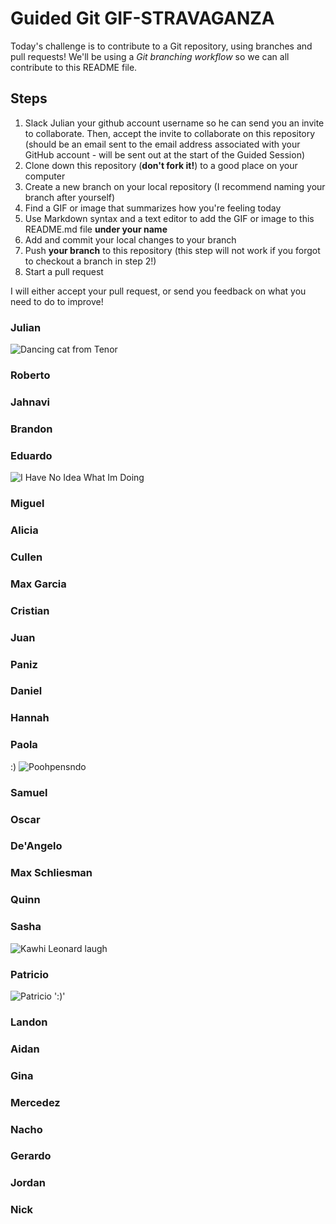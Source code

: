 # Guided Git GIF-STRAVAGANZA

Today's challenge is to contribute to a Git repository, using branches and pull requests! We'll be using a *Git branching workflow* so we can all contribute to this README file.

## Steps

1. Slack Julian your github account username so he can send you an invite to collaborate. Then, accept the invite to collaborate on this repository (should be an email sent to the email address associated with your GitHub account - will be sent out at the start of the Guided Session)
2. Clone down this repository (**don't fork it!**) to a good place on your computer
3. Create a new branch on your local repository (I recommend naming your branch after yourself)
4. Find a GIF or image that summarizes how you're feeling today
5. Use Markdown syntax and a text editor to add the GIF or image to this README.md file **under your name**
6. Add and commit your local changes to your branch
7. Push **your branch** to this repository (this step will not work if you forgot to checkout a branch in step 2!)
8. Start a pull request

I will either accept your pull request, or send you feedback on what you need to do to improve!


### Julian

![Dancing cat from Tenor](https://media.tenor.com/QM-si3_EAyIAAAAC/listening-to-music-dancing.gif)

### Roberto

### Jahnavi

### Brandon

### Eduardo

![I Have No Idea What Im Doing](https://media.giphy.com/media/rAm0u2k17rM3e/giphy.gif)

### Miguel

### Alicia

### Cullen

### Max Garcia

### Cristian

### Juan

### Paniz

### Daniel

### Hannah

### Paola
:)
![Poohpensndo](https://media.giphy.com/media/777Aby0ZetYE8/giphy.gif)

### Samuel

### Oscar

### De'Angelo

### Max Schliesman

### Quinn

### Sasha
![Kawhi Leonard laugh](https://media3.giphy.com/media/XbDWBEVcvBhJhLjZ16/giphy.gif?cid=790b761100a5a34a59550d09c14bddd72f9e11193e55592e&rid=giphy.gif&ct=g)
### Patricio
![Patricio](https://tenor.com/view/de-otro-planeta-gif-7152843)
':)'

### Landon

### Aidan

### Gina

### Mercedez

### Nacho

### Gerardo

### Jordan

### Nick
